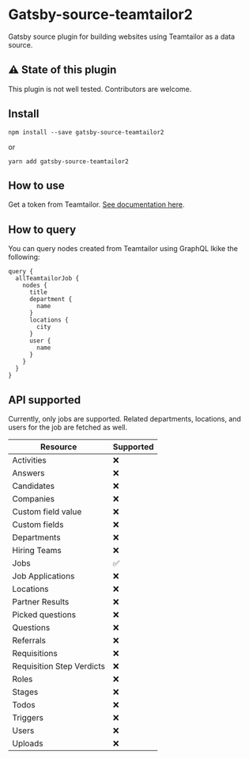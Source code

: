 # Gatsby-source-teamtailor2

Gatsby source plugin for building websites using Teamtailor as a data source.

## :warning: State of this plugin

This plugin is not well tested. Contributors are welcome.

## Install

`npm install --save gatsby-source-teamtailor2`

or

`yarn add gatsby-source-teamtailor2`

## How to use

Get a token from Teamtailor. [See documentation here](https://docs.teamtailor.com/#authentication).

## How to query

You can query nodes created from Teamtailor using GraphQL lkike the following:

```grahpql
query {
  allTeamtailorJob {
    nodes {
      title
      department {
        name
      }
      locations {
        city
      }
      user {
        name
      }
    }
  }
}
```

## API supported

Currently, only jobs are supported. Related departments, locations, and users for the job are fetched as well.

| Resource                  | Supported |
| ------------------------- | --------- |
| Activities                | ❌        |
| Answers                   | ❌        |
| Candidates                | ❌        |
| Companies                 | ❌        |
| Custom field value        | ❌        |
| Custom fields             | ❌        |
| Departments               | ❌        |
| Hiring Teams              | ❌        |
| Jobs                      | ✅        |
| Job Applications          | ❌        |
| Locations                 | ❌        |
| Partner Results           | ❌        |
| Picked questions          | ❌        |
| Questions                 | ❌        |
| Referrals                 | ❌        |
| Requisitions              | ❌        |
| Requisition Step Verdicts | ❌        |
| Roles                     | ❌        |
| Stages                    | ❌        |
| Todos                     | ❌        |
| Triggers                  | ❌        |
| Users                     | ❌        |
| Uploads                   | ❌        |
